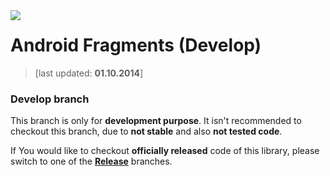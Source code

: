<a href="http://www.android.com/">
<img align="left" src="http://github.wolf-itechnologies.com/images/wit/android/global/icons/wit_ic_android_develop_100.png" />
</a>

Android Fragments (Develop)
===============
> [last updated: **01.10.2014**]

### Develop branch ###
This branch is only for **development purpose**. It isn't recommended to checkout this branch, due to **not stable** and also **not tested code**.

If You would like to checkout **officially released** code of this library, please switch to one of the **[Release](https://github.com/Wolf-ITechnologies/android_fragments "Officially released code")** branches.


